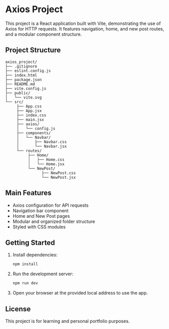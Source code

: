 # Axios Project

This project is a React application built with Vite, demonstrating the use of Axios for HTTP requests. It features navigation, home, and new post routes, and a modular component structure.

## Project Structure

```
axios_project/
├── .gitignore
├── eslint.config.js
├── index.html
├── package.json
├── README.md
├── vite.config.js
├── public/
│   └── vite.svg
└── src/
	 ├── App.css
	 ├── App.jsx
	 ├── index.css
	 ├── main.jsx
	 ├── axios/
	 │   └── config.js
	 ├── components/
	 │   └── Navbar/
	 │       ├── Navbar.css
	 │       └── Navbar.jsx
	 └── routes/
		  ├── Home/
		  │   ├── Home.css
		  │   └── Home.jsx
		  └── NewPost/
				├── NewPost.css
				└── NewPost.jsx
```

## Main Features

- Axios configuration for API requests
- Navigation bar component
- Home and New Post pages
- Modular and organized folder structure
- Styled with CSS modules

## Getting Started

1. Install dependencies:
	```sh
	npm install
	```
2. Run the development server:
	```sh
	npm run dev
	```
3. Open your browser at the provided local address to use the app.

## License

This project is for learning and personal portfolio purposes.
